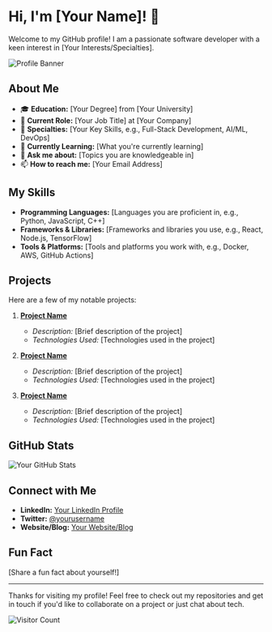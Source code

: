# Hi, I'm [Your Name]! 👋

Welcome to my GitHub profile! I am a passionate software developer with a keen interest in [Your Interests/Specialties].

![Profile Banner](profile-banner.png)

## About Me

- 🎓 **Education:** [Your Degree] from [Your University]
- 💼 **Current Role:** [Your Job Title] at [Your Company]
- 🌟 **Specialties:** [Your Key Skills, e.g., Full-Stack Development, AI/ML, DevOps]
- 🌱 **Currently Learning:** [What you're currently learning]
- 💬 **Ask me about:** [Topics you are knowledgeable in]
- 📫 **How to reach me:** [Your Email Address]

## My Skills

- **Programming Languages:** [Languages you are proficient in, e.g., Python, JavaScript, C++]
- **Frameworks & Libraries:** [Frameworks and libraries you use, e.g., React, Node.js, TensorFlow]
- **Tools & Platforms:** [Tools and platforms you work with, e.g., Docker, AWS, GitHub Actions]

## Projects

Here are a few of my notable projects:

1. **[Project Name](link-to-project)**
   - *Description:* [Brief description of the project]
   - *Technologies Used:* [Technologies used in the project]

2. **[Project Name](link-to-project)**
   - *Description:* [Brief description of the project]
   - *Technologies Used:* [Technologies used in the project]

3. **[Project Name](link-to-project)**
   - *Description:* [Brief description of the project]
   - *Technologies Used:* [Technologies used in the project]

## GitHub Stats

![Your GitHub Stats](https://github-readme-stats.vercel.app/api?username=yourusername&show_icons=true&theme=radical)

## Connect with Me

- **LinkedIn:** [Your LinkedIn Profile](https://www.linkedin.com/in/yourusername/)
- **Twitter:** [@yourusername](https://twitter.com/yourusername)
- **Website/Blog:** [Your Website/Blog](https://yourwebsite.com)

## Fun Fact

[Share a fun fact about yourself!]

---

Thanks for visiting my profile! Feel free to check out my repositories and get in touch if you'd like to collaborate on a project or just chat about tech.

![Visitor Count](https://visitor-badge.laobi.icu/badge?page_id=yourusername.yourusername)
